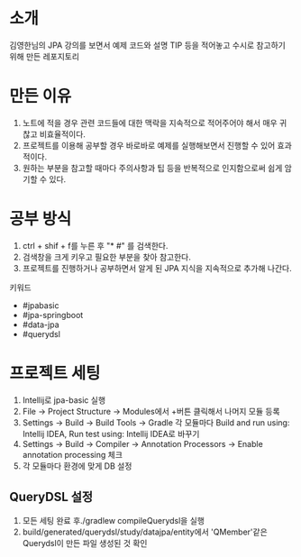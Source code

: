 # 소개
김영한님의 JPA 강의를 보면서 예제 코드와 설명 TIP 등을 적어놓고 수시로 참고하기 위해 만든 레포지토리

# 만든 이유
1. 노트에 적을 경우 관련 코드들에 대한 맥락을 지속적으로 적어주어야 해서 매우 귀찮고 비효율적이다.
2. 프로젝트를 이용해 공부할 경우 바로바로 예제를 실행해보면서 진행할 수 있어 효과적이다.
3. 원하는 부분을 참고할 때마다 주의사항과 팁 등을 반복적으로 인지함으로써 쉽게 암기할 수 있다.

# 공부 방식
1. ctrl + shif + f를 누른 후 "* #" 를 검색한다.
2. 검색창을 크게 키우고 필요한 부분을 찾아 참고한다.
3. 프로젝트를 진행하거나 공부하면서 알게 된 JPA 지식을 지속적으로 추가해 나간다.

키워드
* #jpabasic
* #jpa-springboot
* #data-jpa
* #querydsl


# 프로젝트 세팅

1. Intellij로 jpa-basic 실행
2. File -> Project Structure -> Modules에서 +버튼 클릭해서 나머지 모듈 등록
3. Settings -> Build -> Build Tools -> Gradle 각 모듈마다 Build and run using: Intellij IDEA, Run test using: Intellij IDEA로 바꾸기 
4. Settings -> Build -> Compiler -> Annotation Processors -> Enable annotation processing 체크
5. 각 모듈마다 환경에 맞게 DB 설정

## QueryDSL 설정 
1. 모든 세팅 완료 후./gradlew compileQuerydsl을 실행
2. build/generated/querydsl/study/datajpa/entity에서 'QMember'같은 Querydsl이 만든 파일 생성된 것 확인 
